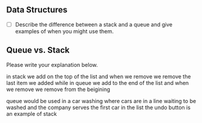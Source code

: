 ## Data Structures
* [ ] Describe the difference between a stack and a queue and give examples of when you might use them.

## Queue vs. Stack
Please write your explanation below.


in stack we add on the top of the list and when we remove we remove the last item we added
while in queue we add to the end of the list and when we remove we remove from the beigining 


queue would be used in a car washing where cars are in a line waiting to be washed and the company serves the first car in the list
the undo button is an example of stack